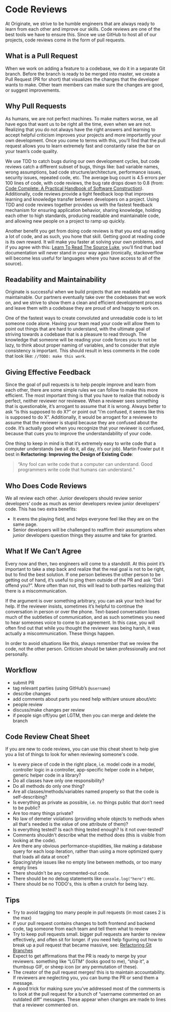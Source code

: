 # Code Reviews

At Originate, we strive to be humble engineers that are always ready to learn from each other and improve our skills. Code reviews are one of the best
tools we have to ensure this. Since we use GitHub to host all of our projects, code reviews come in the form of pull requests.

## What is a Pull Request

When we work on adding a feature to a codebase, we do it in a separate Git branch. Before the branch is ready to be merged into master, we create a Pull
Request (PR for short) that visualizes the changes that the developer wants to make. Other team members can make sure the changes are good, or suggest
improvements.

## Why Pull Requests

As humans, we are not perfect machines. To make matters worse, we all have egos that want us to be right all the time, even when we are not. Realizing that you
do not always have the right answers and learning to accept helpful criticism improves your projects and more importantly your own development. Once you come to
terms with this, you’ll find that the pull request allows you to learn extremely fast and constantly raise the bar on your team’s code quality.

We use TDD to catch bugs during our own development cycles, but code reviews catch a different subset of bugs, things like: bad variable names, wrong assumptions,
bad code structure/architecture, performance issues, security issues, repeated code, etc. The average bug count is 4.5 errors per 100 lines of code, with code reviews,
the bug rate drops down to 0.8 (from: [Code Complete: A Practical Handbook of Software Construction](http://www.amazon.com/Code-Complete-Practical-Handbook-Construction/dp/0735619670)).
Additionally, code reviews provide a tight feedback loop that improves learning and knowledge transfer between developers on a project. Using TDD and code reviews
together provides us with the fastest feedback mechanism for ensuring application behavior, sharing knowledge, holding each other to high standards, producing readable
and maintainable code, and allowing new people on a project to ramp up quickly.

Another benefit you get from doing code reviews is that you end up reading a lot of code, and as such, you hone that skill. Getting good at reading code is
its own reward. It will make you faster at solving your own problems, and if you agree with this:
[Learn To Read The Source Luke](http://blog.codinghorror.com/learn-to-read-the-source-luke/),
you’ll find that bad documentation will never stand in your way again (ironically, stackoverflow will become less useful for languages where you have access to
all of the source).

## Readability and Maintainability

Originate is successful when we build projects that are readable and maintainable. Our partners eventually take over the codebases that we work on, and we
strive to show them a clean and efficient development process and leave them with a codebase they are proud of and happy to work on.

One of the fastest ways to create convoluted and unreadable code is to let someone code alone. Having your team read your code will allow them to point out
things that are hard to understand, with the ultimate goal of striving towards a codebase that is a pleasure to read through. The knowledge
that someone will be reading your code forces you to not be lazy, to think about proper naming of variables, and to consider that style consistency is important.
This should result in less comments in the code that look like: `//TODO: make this work`.

## Giving Effective Feedback

Since the goal of pull requests is to help people improve and learn from each other, there are some simple rules we can follow to make this more efficient.
The most important thing is that you have to realize that nobody is perfect, neither reviewer nor reviewee. When a reviewer sees something that is questionable,
it’s arrogant to assume that it is wrong. Always better to ask “is this supposed to do X?” or point out “i’m confused, it seems like this is supposed to do X”.
Additionally, it would be arrogant for a reviewee to assume that the reviewer is stupid because they are confused about the code. It’s actually good when
you recognize that your reviewer is confused, because that cues you to improve the understandability of your code.

One thing to keep in mind is that it’s extremely easy to write code that a computer understands (we all do it, all day, it’s our job). Martin Fowler put it
best in __Refactoring: Improving the Design of Existing Code__:

> “Any fool can write code that a computer can understand. Good programmers write code that humans can understand.“


## Who Does Code Reviews

We all review each other. Junior developers should review senior developers’ code as much as senior developers review junior developers’ code. This has two
extra benefits:

* It evens the playing field, and helps everyone feel like they are on the same page.
* Senior developers will be challenged to reaffirm their assumptions when junior developers question things they assume and take for granted.


## What If We Can’t Agree

Every now and then, two engineers will come to a standstill. At this point it’s important to take a step back and realize that the real goal is not to be
right, but to find the best solution. If one person believes the other person to be getting out of hand, it’s useful to ping them outside of the PR and ask
“Did i offend you?”. More often than not, this will lead to both parties realizing that there is a miscommunication.

If the argument is over something arbitrary, you can ask your tech lead for help. If the reviewer insists, sometimes it’s helpful to continue the conversation in person or over the phone. Text-based conversation loses much of the subtleties of communication, and as such sometimes you need
to hear someones voice to come to an agreement. In this case, you will often find out that while you thought the reviewer was being harsh, it was actually a
miscommunication. These things happen.

In order to avoid situations like this, always remember that we review the code, not the other person. Criticism should be taken professionally and not personally.

## Workflow

* submit PR
* tag relevant parties (using GitHub’s `@username`)
* describe changes
* add comments about parts you need help with/are unsure about/etc
* people review
* discuss/make changes per review
* if people sign off/you get LGTM, then you can merge and delete the branch

## Code Review Cheat Sheet

If you are new to code reviews, you can use this cheat sheet to help give you a list of things to look for when reviewing someone's code.

* Is every piece of code in the right place, i.e. model code in a model, controller logic in a controller, app-specific helper code in a helper,
generic helper code in a library?
* Do all classes have only one responsibility?
* Do all methods do only one thing?
* Are all classes/methods/variables named properly so that the code is self-describing?
* Is everything as private as possible, i.e. no things public that don't need to be public?
* Are too many things private?
* No law of demeter violations (providing whole objects to methods when all that's needed is the value of one attribute of them)?
* Is everything tested? Is each thing tested enough? Is it not over-tested?
* Comments shouldn't describe what the method does (this is visible from looking at the code).
* Are there any obvious performance-stupidities, like making a database query for each loop iteration, rather than using a more optimized query
that loads all data at once?
* Spacing/style issues like no empty line between methods, or too many empty lines
* There shouldn't be any commented-out code.
* There should be no debug statements like `console.log("here")` etc.
* There should be no TODO's, this is often a crutch for being lazy.

## Tips

* Try to avoid tagging too many people in pull requests (in most cases 2 is the max)
* If your pull request contains changes to both frontend and backend code, tag someone from each team and tell them what to review
* Try to keep pull requests small. bigger pull requests are harder to review effectively, and often sit for longer. if you need help figuring out how to
break up a pull request that became massive, see: [Refactoring Git Branches](http://blog.originate.com/blog/2014/04/19/refactoring_git_branches/)
* Expect to get affirmations that the PR is ready to merge by your reviewers. something like “LGTM” (looks good to me), “ship it”, a thumbsup GIF, or sheep
icon (or any permutation of these).
* The creator of the pull request merges! this is to maintain accountability. If reviewers are neglecting you, you can bump the PR or send them a message.
* A good trick for making sure you’ve addressed most of the comments is to look at the pull request for a bunch of “username commented on an outdated diff”
messages. These appear when changes are made to lines that a reviewer commented on.
